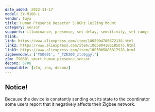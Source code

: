 ```yaml
---
date_added: 2022-11-17
model: ZY-M100-L
vendor: Tuya
title: Human Presence Detector 5.8GHz Ceiling Mount
category: sensor
supports: illuminance, presence, set delay, sensitivity, set range
mlink: 
link: https://www.aliexpress.com/item/1005004705672138.html
link2: https://www.aliexpress.com/item/1005004106185075.html
link3: https://www.aliexpress.com/item/1005005086817928.html
zigbeemodel: ['TS0601', '_TZE200_ztc6ggyl']
z2m: TS0601_smart_human_presence_sensor
deconz: 6708
compatible: [z2m, zha, deconz]
---
```


## Notice!

Because the device is constantly sending out its state to the coordinator some users report that it negatively affects their Zigbee network.